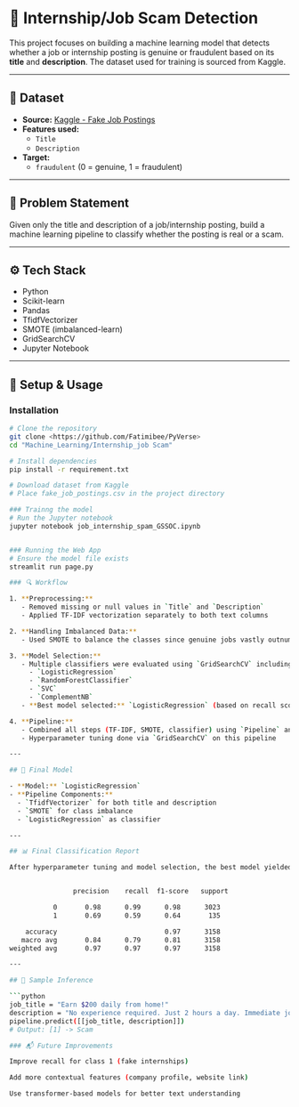 # 💼 Internship/Job Scam Detection

This project focuses on building a machine learning model that detects whether a job or internship posting is genuine or fraudulent based on its **title** and **description**. The dataset used for training is sourced from Kaggle.

---

## 📂 Dataset

- **Source:** [Kaggle - Fake Job Postings](https://www.kaggle.com/datasets/shivamb/real-or-fake-fake-jobposting-prediction)
- **Features used:** 
  - `Title`
  - `Description`
- **Target:** 
  - `fraudulent` (0 = genuine, 1 = fraudulent)

---

## 🧪 Problem Statement

Given only the title and description of a job/internship posting, build a machine learning pipeline to classify whether the posting is real or a scam.

---

## ⚙️ Tech Stack

- Python
- Scikit-learn
- Pandas
- TfidfVectorizer
- SMOTE (imbalanced-learn)
- GridSearchCV
- Jupyter Notebook
---
## 🚀 Setup & Usage

### Installation
```bash
# Clone the repository
git clone <https://github.com/Fatimibee/PyVerse>
cd "Machine_Learning/Internship_job Scam"

# Install dependencies
pip install -r requirement.txt

# Download dataset from Kaggle
# Place fake_job_postings.csv in the project directory

### Trainng the model
# Run the Jupyter notebook
jupyter notebook job_internship_spam_GSSOC.ipynb


### Running the Web App
# Ensure the model file exists
streamlit run page.py

### 🔍 Workflow

1. **Preprocessing:**
   - Removed missing or null values in `Title` and `Description`
   - Applied TF-IDF vectorization separately to both text columns

2. **Handling Imbalanced Data:**
   - Used SMOTE to balance the classes since genuine jobs vastly outnumber scams

3. **Model Selection:**
   - Multiple classifiers were evaluated using `GridSearchCV` including:
     - `LogisticRegression`
     - `RandomForestClassifier`
     - `SVC`
     - `ComplementNB`
   - **Best model selected:** `LogisticRegression` (based on recall score)

4. **Pipeline:**
   - Combined all steps (TF-IDF, SMOTE, classifier) using `Pipeline` and `ColumnTransformer`
   - Hyperparameter tuning done via `GridSearchCV` on this pipeline

---

## 🧠 Final Model

- **Model:** `LogisticRegression`
- **Pipeline Components:**
  - `TfidfVectorizer` for both title and description
  - `SMOTE` for class imbalance
  - `LogisticRegression` as classifier

---

## 📊 Final Classification Report

After hyperparameter tuning and model selection, the best model yielded the following results:


                precision    recall  f1-score   support

           0       0.98      0.99      0.98      3023
           1       0.69      0.59      0.64       135

    accuracy                           0.97      3158
   macro avg       0.84      0.79      0.81      3158
weighted avg       0.97      0.97      0.97      3158

---

## 🧪 Sample Inference

```python
job_title = "Earn $200 daily from home!"
description = "No experience required. Just 2 hours a day. Immediate joining. Limited seats."
pipeline.predict([[job_title, description]]) 
# Output: [1] -> Scam

### 📬 Future Improvements

Improve recall for class 1 (fake internships)

Add more contextual features (company profile, website link)

Use transformer-based models for better text understanding